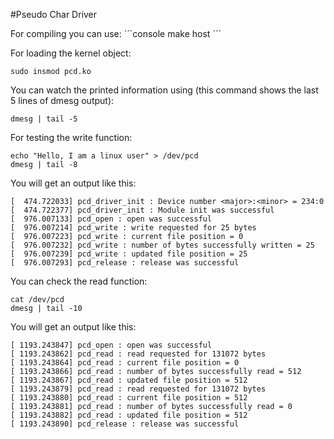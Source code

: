 #Pseudo Char Driver

For compiling you can use:
´´´console
make host
´´´

For loading the kernel object:
```console
sudo insmod pcd.ko 
```

You can watch the printed information using (this command shows the last 5 lines of dmesg output):
```console
dmesg | tail -5
```

For testing the write function:
```console
echo "Hello, I am a linux user" > /dev/pcd 
dmesg | tail -8
```

You will get an output like this:
```console
[  474.722033] pcd_driver_init : Device number <major>:<minor> = 234:0
[  474.722377] pcd_driver_init : Module init was successful
[  976.007133] pcd_open : open was successful
[  976.007214] pcd_write : write requested for 25 bytes
[  976.007223] pcd_write : current file position = 0
[  976.007232] pcd_write : number of bytes successfully written = 25
[  976.007239] pcd_write : updated file position = 25
[  976.007293] pcd_release : release was successful
```

You can check the read function:
```console
cat /dev/pcd 
dmesg | tail -10
```

You will get an output like this:
```console
[ 1193.243847] pcd_open : open was successful
[ 1193.243862] pcd_read : read requested for 131072 bytes
[ 1193.243864] pcd_read : current file position = 0
[ 1193.243866] pcd_read : number of bytes successfully read = 512
[ 1193.243867] pcd_read : updated file position = 512
[ 1193.243879] pcd_read : read requested for 131072 bytes
[ 1193.243880] pcd_read : current file position = 512
[ 1193.243881] pcd_read : number of bytes successfully read = 0
[ 1193.243882] pcd_read : updated file position = 512
[ 1193.243890] pcd_release : release was successful
```
